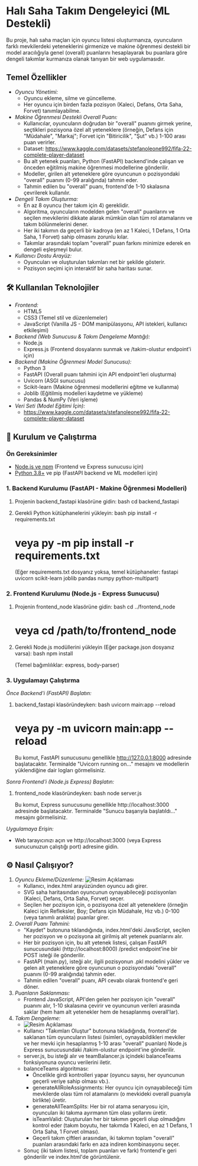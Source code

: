# Halı Saha Takım Dengeleyici (ML Destekli)

Bu proje, halı saha maçları için oyuncu listesi oluşturmanıza, oyuncuların farklı mevkilerdeki yeteneklerini girmenize ve makine öğrenmesi destekli bir model aracılığıyla genel (overall) puanlarını hesaplayarak bu puanlara göre dengeli takımlar kurmanıza olanak tanıyan bir web uygulamasıdır.

## Temel Özellikler
* *Oyuncu Yönetimi:*
    * Oyuncu ekleme, silme ve güncelleme.
    * Her oyuncu için birden fazla pozisyon (Kaleci, Defans, Orta Saha, Forvet) tanımlayabilme.
* *Makine Öğrenmesi Destekli Overall Puanı:*
    * Kullanıcılar, oyuncuların doğrudan bir "overall" puanını girmek yerine, seçtikleri pozisyona özel alt yeteneklere (örneğin, Defans için "Müdahale", "Markaj"; Forvet için "Bitiricilik", "Şut" vb.) 1-100 arası puan verirler.
    * Dataset: https://www.kaggle.com/datasets/stefanoleone992/fifa-22-complete-player-dataset
    * Bu alt yetenek puanları, Python (FastAPI) backend'inde çalışan ve önceden eğitilmiş makine öğrenmesi modellerine gönderilir.
    * Modeller, girilen alt yeteneklere göre oyuncunun o pozisyondaki "overall" puanını (0-99 aralığında) tahmin eder.
    * Tahmin edilen bu "overall" puanı, frontend'de 1-10 skalasına çevrilerek kullanılır.
* *Dengeli Takım Oluşturma:*
    * En az 8 oyuncu (her takım için 4) gereklidir.
    * Algoritma, oyuncuların modelden gelen "overall" puanlarını ve seçilen mevkilerini dikkate alarak mümkün olan tüm rol atamalarını ve takım bölünmelerini dener.
    * Her iki takımın da geçerli bir kadroya (en az 1 Kaleci, 1 Defans, 1 Orta Saha, 1 Forvet) sahip olmasını zorunlu kılar.
    * Takımlar arasındaki toplam "overall" puan farkını minimize ederek en dengeli eşleşmeyi bulur.
* *Kullanıcı Dostu Arayüz:*
    * Oyuncuları ve oluşturulan takımları net bir şekilde gösterir.
    * Pozisyon seçimi için interaktif bir saha haritası sunar.

## 🛠️ Kullanılan Teknolojiler

* *Frontend:*
    * HTML5
    * CSS3 (Temel stil ve düzenlemeler)
    * JavaScript (Vanilla JS - DOM manipülasyonu, API istekleri, kullanıcı etkileşimi)
* *Backend (Web Sunucusu & Takım Dengeleme Mantığı):*
    * Node.js
    * Express.js (Frontend dosyalarını sunmak ve /takim-olustur endpoint'i için)
* *Backend (Makine Öğrenmesi Model Sunucusu):*
    * Python 3
    * FastAPI (Overall puanı tahmini için API endpoint'leri oluşturma)
    * Uvicorn (ASGI sunucusu)
    * Scikit-learn (Makine öğrenmesi modellerini eğitme ve kullanma)
    * Joblib (Eğitilmiş modelleri kaydetme ve yükleme)
    * Pandas & NumPy (Veri işleme)
* *Veri Seti (Model Eğitimi İçin):*
    *  https://www.kaggle.com/datasets/stefanoleone992/fifa-22-complete-player-dataset


## 🚀 Kurulum ve Çalıştırma

### Ön Gereksinimler

* [Node.js ve npm](https://nodejs.org/) (Frontend ve Express sunucusu için)
* [Python 3.8+](https://www.python.org/downloads/) ve pip (FastAPI backend ve ML modelleri için)

### 1. Backend Kurulumu (FastAPI - Makine Öğrenmesi Modelleri)

1.  Projenin backend_fastapi klasörüne gidin:
    bash
    cd backend_fastapi
    
2.  Gerekli Python kütüphanelerini yükleyin:
    bash
    pip install -r requirements.txt
    # veya py -m pip install -r requirements.txt
    
    (Eğer requirements.txt dosyanız yoksa, temel kütüphaneler: fastapi uvicorn scikit-learn joblib pandas numpy python-multipart)

### 2. Frontend Kurulumu (Node.js - Express Sunucusu)

1.  Projenin frontend_node klasörüne gidin:
    bash
    cd ../frontend_node
    # veya cd /path/to/frontend_node
    
2.  Gerekli Node.js modüllerini yükleyin (Eğer package.json dosyanız varsa):
    bash
    npm install
    
    (Temel bağımlılıklar: express, body-parser)

### 3. Uygulamayı Çalıştırma

*Önce Backend'i (FastAPI) Başlatın:*

1.  backend_fastapi klasöründeyken:
    bash
    uvicorn main:app --reload
    # veya py -m uvicorn main:app --reload
    
    Bu komut, FastAPI sunucusunu genellikle http://127.0.0.1:8000 adresinde başlatacaktır. Terminalde "Uvicorn running on..." mesajını ve modellerin yüklendiğine dair logları görmelisiniz.

*Sonra Frontend'i (Node.js Express) Başlatın:*

1.  frontend_node klasöründeyken:
    bash
    node server.js
    
    Bu komut, Express sunucusunu genellikle http://localhost:3000 adresinde başlatacaktır. Terminalde "Sunucu başarıyla başlatıldı..." mesajını görmelisiniz.

*Uygulamaya Erişin:*

* Web tarayıcınızı açın ve http://localhost:3000 (veya Express sunucunuzun çalıştığı port) adresine gidin.

## ⚙️ Nasıl Çalışıyor?

1.  *Oyuncu Ekleme/Düzenleme:*
    ![Resim Açıklaması](https://i.imgur.com/pR9EnxO.png)
    * Kullanıcı, index.html arayüzünden oyuncu adı girer.
    * SVG saha haritasından oyuncunun oynayabileceği pozisyonları (Kaleci, Defans, Orta Saha, Forvet) seçer.
    * Seçilen her pozisyon için, o pozisyona özel alt yeteneklere (örneğin Kaleci için Refleksler, Boy; Defans için Müdahale, Hız vb.) 0-100 (veya tanımlı aralıkta) puanlar girer.
2.  *Overall Puanı Tahmini:*
    * "Kaydet" butonuna tıklandığında, index.html'deki JavaScript, seçilen her pozisyon ve o pozisyona ait girilmiş alt yetenek puanlarını alır.
    * Her bir pozisyon için, bu alt yetenek listesi, çalışan FastAPI sunucusundaki (http://localhost:8000) /predict endpoint'ine bir POST isteği ile gönderilir.
    * FastAPI (main.py), isteği alır, ilgili pozisyonun .pkl modelini yükler ve gelen alt yeteneklere göre oyuncunun o pozisyondaki "overall" puanını (0-99 aralığında) tahmin eder.
    * Tahmin edilen "overall" puanı, API cevabı olarak frontend'e geri döner.
3.  *Puanların Saklanması:*
    * Frontend JavaScript, API'den gelen her pozisyon için "overall" puanını alır, 1-10 skalasına çevirir ve oyuncunun verileri arasında saklar (hem ham alt yetenekler hem de hesaplanmış overall'lar).
4.  *Takım Dengeleme:*
    * ![Resim Açıklaması](https://i.imgur.com/rCJDBcv.png)
    * Kullanıcı "Takımları Oluştur" butonuna tıkladığında, frontend'de saklanan tüm oyuncuların listesi (isimleri, oynayabildikleri mevkiler ve her mevki için hesaplanmış 1-10 arası "overall" puanları) Node.js Express sunucusundaki /takim-olustur endpoint'ine gönderilir.
    * server.js, bu isteği alır ve teamBalancer.js içindeki balanceTeams fonksiyonuna oyuncu verilerini iletir.
    * balanceTeams algoritması:
        * Öncelikle girdi kontrolleri yapar (oyuncu sayısı, her oyuncunun geçerli veriye sahip olması vb.).
        * generateAllRoleAssignments: Her oyuncu için oynayabileceği tüm mevkilerde olası tüm rol atamalarını (o mevkideki overall puanıyla birlikte) üretir.
        * generateAllTeamSplits: Her bir rol atama senaryosu için, oyuncuları iki takıma ayırmanın tüm olası yollarını üretir.
        * isTeamValid: Oluşturulan her bir takımın geçerli olup olmadığını kontrol eder (takım boyutu, her takımda 1 Kaleci, en az 1 Defans, 1 Orta Saha, 1 Forvet olması).
        * Geçerli takım çiftleri arasından, iki takımın toplam "overall" puanları arasındaki farkı en aza indiren kombinasyonu seçer.
    * Sonuç (iki takım listesi, toplam puanları ve fark) frontend'e geri gönderilir ve index.html'de görüntülenir.
